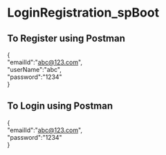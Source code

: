 # LoginRegistration_spBoot

## To Register using Postman
{\
    "emailId":"abc@123.com",\
    "userName":"abc",\
    "password":"1234"\
}

## To Login using Postman
{\
    "emailId":"abc@123.com",\
    "password":"1234"\
}
